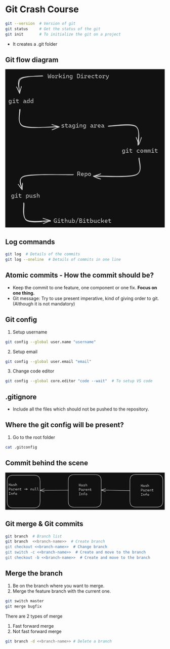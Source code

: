 # Git Crash Course

```bash
git --version  # Version of git
git status     # Get the status of the git
git init       # To initialize the git on a project
```

- It creates a .git folder

## Git flow diagram

![alt text](image.png)

## Log commands

```bash
git log  # Details of the commits
git log --oneline  # Details of commits in one line
```

## Atomic commits - How the commit should be?

- Keep the commit to one feature, one component or one fix. <b>Focus on one thing.</b>
- Git message: Try to use present imperative, kind of giving order to git. (Although it is not mandatory)

## Git config

1. Setup username

```bash
git config --global user.name "username"
```

2. Setup email

```bash
git config --global user.email "email"
```

3. Change code editor

```bash
git config --global core.editor "code --wait"  # To setup VS code
```

## .gitignore

- Include all the files which should not be pushed to the repository.

## Where the git config will be present?

1. Go to the root folder

```bash
cat .gitconfig
```

## Commit behind the scene

![alt text](image-1.png)

## Git merge & Git commits

```bash
git branch  # Branch list
git branch  <<branch-name>>  # Create branch
git checkout <<branch-name>>  # Change branch
git switch -c <<branch-name>>  # Create and move to the branch
git checkout -b <<branch-name>>  # Create and move to the branch
```

## Merge the branch

1. Be on the branch where you want to merge.
2. Merge the feature branch with the current one.

```bash
git switch master
git merge bugfix
```

There are 2 types of merge

1. Fast forward merge
2. Not fast forward merge

```bash
git branch -d <<branch-name>> # Delete a branch
```
